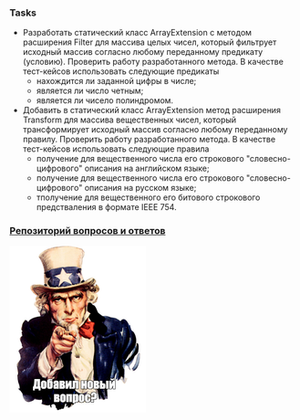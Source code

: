 ### Tasks
- Разработать статический класс ArrayExtension с методом расширения Filter для массива целых чисел, который фильтрует исходный массив согласно любому переданному предикату (условию). Проверить работу разработанного метода. В качестве тест-кейсов использовать следующие предикаты
  - нахождится ли заданной цифры в числе;
  - является ли число четным;
  - является ли чисело полиндромом.
- Добавить в статический класс ArrayExtension метод расширения Transform для массива вещественных чисел, который трансформирует исходный массив согласно любому переданному правилу. Проверить работу разработанного метода. В качестве тест-кейсов использовать следующие правила
  - получение для вещественного числа его строкового "словесно-цифрового" описания на английском языке;
  - получение для вещественного числа его строкового "словесно-цифрового" описания на русском языке;
  - тполучение для вещественного его битового строкового предстваления в формате IEEE 754.

### [Репозиторий вопросов и ответов](https://github.com/AnzhelikaKravchuk/.NET-Training.-Spring-2019/tree/master/.Net-Interview-Questions)

![](https://github.com/AnzhelikaKravchuk/Materials/blob/master/Pictures/Q%26A.png)
